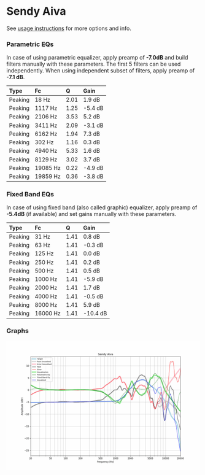 # Sendy Aiva
See [usage instructions](https://github.com/jaakkopasanen/AutoEq#usage) for more options and info.

### Parametric EQs
In case of using parametric equalizer, apply preamp of **-7.0dB** and build filters manually
with these parameters. The first 5 filters can be used independently.
When using independent subset of filters, apply preamp of **-7.1 dB**.

| Type    | Fc       |    Q | Gain    |
|:--------|:---------|:-----|:--------|
| Peaking | 18 Hz    | 2.01 | 1.9 dB  |
| Peaking | 1117 Hz  | 1.25 | -5.4 dB |
| Peaking | 2106 Hz  | 3.53 | 5.2 dB  |
| Peaking | 3411 Hz  | 2.09 | -3.1 dB |
| Peaking | 6162 Hz  | 1.94 | 7.3 dB  |
| Peaking | 302 Hz   | 1.16 | 0.3 dB  |
| Peaking | 4940 Hz  | 5.33 | 1.6 dB  |
| Peaking | 8129 Hz  | 3.02 | 3.7 dB  |
| Peaking | 19085 Hz | 0.22 | -4.9 dB |
| Peaking | 19859 Hz | 0.36 | -3.8 dB |

### Fixed Band EQs
In case of using fixed band (also called graphic) equalizer, apply preamp of **-5.4dB**
(if available) and set gains manually with these parameters.

| Type    | Fc       |    Q | Gain     |
|:--------|:---------|:-----|:---------|
| Peaking | 31 Hz    | 1.41 | 0.8 dB   |
| Peaking | 63 Hz    | 1.41 | -0.3 dB  |
| Peaking | 125 Hz   | 1.41 | 0.0 dB   |
| Peaking | 250 Hz   | 1.41 | 0.2 dB   |
| Peaking | 500 Hz   | 1.41 | 0.5 dB   |
| Peaking | 1000 Hz  | 1.41 | -5.9 dB  |
| Peaking | 2000 Hz  | 1.41 | 1.7 dB   |
| Peaking | 4000 Hz  | 1.41 | -0.5 dB  |
| Peaking | 8000 Hz  | 1.41 | 5.9 dB   |
| Peaking | 16000 Hz | 1.41 | -10.4 dB |

### Graphs
![](./Sendy%20Aiva.png)